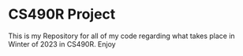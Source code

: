 # CS490R Project

This is my Repository for all of my code regarding what takes place in Winter of 2023 in CS490R. Enjoy
